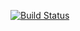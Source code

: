 [![Build Status](https://travis-ci.org/otushomework/homework15.svg?branch=master)](https://travis-ci.org/otushomework/homework15)


